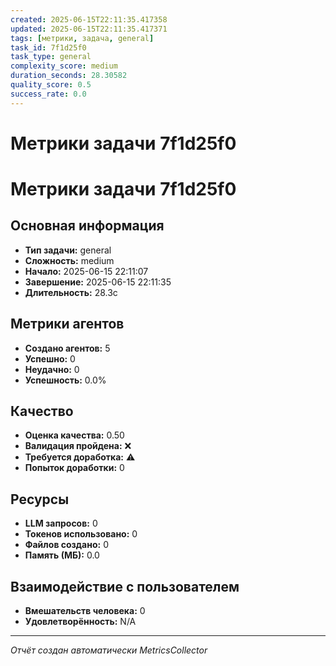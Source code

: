 ```yaml
---
created: 2025-06-15T22:11:35.417358
updated: 2025-06-15T22:11:35.417371
tags: [метрики, задача, general]
task_id: 7f1d25f0
task_type: general
complexity_score: medium
duration_seconds: 28.30582
quality_score: 0.5
success_rate: 0.0
---
```


# Метрики задачи 7f1d25f0

# Метрики задачи 7f1d25f0

## Основная информация
- **Тип задачи:** general
- **Сложность:** medium
- **Начало:** 2025-06-15 22:11:07
- **Завершение:** 2025-06-15 22:11:35
- **Длительность:** 28.3с

## Метрики агентов
- **Создано агентов:** 5
- **Успешно:** 0
- **Неудачно:** 0
- **Успешность:** 0.0%

## Качество
- **Оценка качества:** 0.50
- **Валидация пройдена:** ❌
- **Требуется доработка:** ⚠️
- **Попыток доработки:** 0

## Ресурсы
- **LLM запросов:** 0
- **Токенов использовано:** 0
- **Файлов создано:** 0
- **Память (МБ):** 0.0

## Взаимодействие с пользователем
- **Вмешательств человека:** 0
- **Удовлетворённость:** N/A

---
*Отчёт создан автоматически MetricsCollector*
